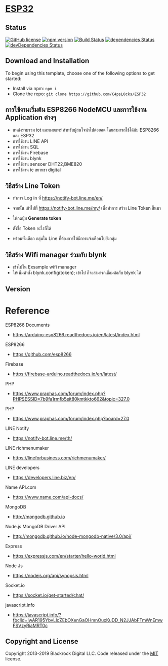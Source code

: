 # [ESP32](https://github.com/C4psL0cks/ESP32)


## Status

[![GitHub license](https://img.shields.io/badge/license-MIT-blue.svg)](https://raw.githubusercontent.com/BlackrockDigital/startbootstrap-sb-admin-2/master/LICENSE)
[![npm version](https://img.shields.io/npm/v/startbootstrap-sb-admin-2.svg)](https://www.npmjs.com/package/startbootstrap-sb-admin-2)
[![Build Status](https://travis-ci.org/BlackrockDigital/startbootstrap-sb-admin-2.svg?branch=master)](https://travis-ci.org/BlackrockDigital/startbootstrap-sb-admin-2)
[![dependencies Status](https://david-dm.org/BlackrockDigital/startbootstrap-sb-admin-2/status.svg)](https://david-dm.org/BlackrockDigital/startbootstrap-sb-admin-2)
[![devDependencies Status](https://david-dm.org/BlackrockDigital/startbootstrap-sb-admin-2/dev-status.svg)](https://david-dm.org/BlackrockDigital/startbootstrap-sb-admin-2?type=dev)

## Download and Installation

To begin using this template, choose one of the following options to get started:

-   Install via npm: `npm i `
-   Clone the repo: `git clone https://github.com/C4psL0cks/ESP32 `

## การใช้งานเริ่มต้น ESP8266 NodeMCU และการใช้งาน Application ต่างๆ

- แหล่งรวบรวม iot และเผยแพร่ สำหรับผู้สนใจนำไปต่อยอด โดยสามารถใช้ได้กับ ESP8266 และ ESP32    
- การใช้งาน LINE API 
- การใช่งาน SQL 
- การใช้งาน Firebase 
- การใช้งาน blynk
- การใช้งาน sensoer DHT22,BME820
- การใช้งาน ic ขยายขา digital

## วิธีสร้าง Line Token

- ทำการ Log in ที่ https://notify-bot.line.me/en/

- จากนั้น เข้าไปที่ https://notify-bot.line.me/my/  เพื่อทำการ สร้าง Line Token ขึ้นมา
- ให้กดปุ่ม **Generate token**

- ตั้งชื่อ Token อะไรก็ได้
- พร้อมทั้งเลือก กลุ่มใน Line ที่ต้องการให้มีการแจ้งเตือนไปยังกลุ่ม

## วิธีสร้าง Wifi manager ร่วมกับ blynk

- เข้าไปใน Exsample wifi manager 
- ให้เพิ่มคำสั่ง blynk.config(token); เข้าไป ก็จะสามารถเชื่อมต่อกับ blynk ได้


## Version


# Reference

ESP8266 Documents
- <https://arduino-esp8266.readthedocs.io/en/latest/index.html>

ESP8266
- <https://github.com/esp8266>

Firebase
- <https://firebase-arduino.readthedocs.io/en/latest/>

PHP
- <https://www.praphas.com/forum/index.php?PHPSESSID=7b9fa1rmfb5eit80kmtkkto662&topic=327.0>

PHP
- <https://www.praphas.com/forum/index.php?board=27.0>

LINE Notify

- <https://notify-bot.line.me/th/>

LINE richmenumaker

- <https://lineforbusiness.com/richmenumaker/>

LINE developers

- <https://developers.line.biz/en/>

Name API.com 
-   <https://www.name.com/api-docs/>

MongoDB
-   <http://mongodb.github.io>

Node.js MongoDB Driver API
-   <http://mongodb.github.io/node-mongodb-native/3.0/api/>

Express
-   <https://expressjs.com/en/starter/hello-world.html>

Node Js
-   <https://nodejs.org/api/synopsis.html>

Socket.io
-   <https://socket.io/get-started/chat/>

javascript.info
-   <https://javascript.info/?fbclid=IwAR195YbvLlcZEbOXenGaOHmnOuxKuDD_N2JJAbFTmWnEmwFSVzyRiaMRT0c>



## Copyright and License

Copyright 2013-2019 Blackrock Digital LLC. Code released under the [MIT](https://github.com/BlackrockDigital/startbootstrap-resume/blob/gh-pages/LICENSE) license.



